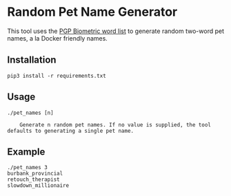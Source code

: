 # Random Pet Name Generator

This tool uses the [PGP Biometric word list](https://en.wikipedia.org/wiki/PGP_word_list) to generate random two-word pet names, a la Docker friendly names.

## Installation

    pip3 install -r requirements.txt


## Usage

    ./pet_names [n]

        Generate n random pet names. If no value is supplied, the tool defaults to generating a single pet name.

## Example

    ./pet_names 3
    burbank_provincial
    retouch_therapist
    slowdown_millionaire
